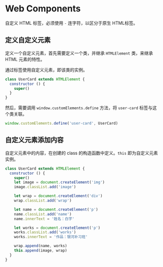 # Web Components

自定义 HTML 标签，必须使用 `-` 连字符，以区分于原生 HTML标签。

## 定义自定义元素

定义一个自定义元素，首先需要定义一个类，并继承 `HTMLElement` 类，来继承 HTML 元素的特性。

通过标签使用自定义元素，即该类的实例。

```javascript
class UserCard extends HTMLElement {
  constructor () {
    super()
  }
}
```

然后，需要调用 `window.customElements.define` 方法，将 `user-card` 标签与这个类关联。

```javascript
window.customElements.define('user-card', UserCard)
```

## 自定义元素添加内容

自定义元素中的内容，在创建的 class 的构造函数中定义。`this` 即为自定义元素实例。

```javascript
class UserCard extends HTMLElement {
  constructor () {
    super()
    let image = document.createElement('img')
    image.classList.add('image')

    let wrap = document.createElement('div')
    wrap.classList.add('wrap')

    let name = document.createElement('p')
    name.classList.add('name')
    name.innerText = '姓名：白宇'

    let works = document.createElement('p')
    works.classList.add('works')
    works.innerText = '作品：银河补习班'

    wrap.append(name, works)
    this.append(image, wrap)
  }
}
```

